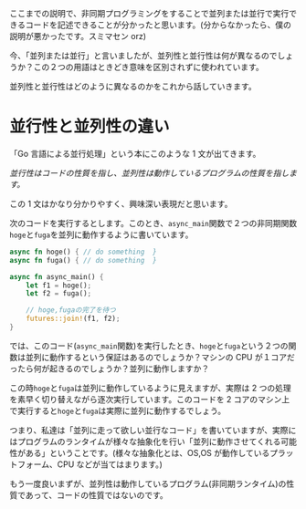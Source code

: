 ここまでの説明で、非同期プログラミングをすることで並列または並行で実行できるコードを記述できることが分かったと思います。(分からなかったら、僕の説明が悪かったです。スミマセン orz)

今、「並列または並行」と言いましたが、並列性と並行性は何が異なるのでしょうか？この２つの用語はときどき意味を区別されずに使われています。

並列性と並行性はどのように異なるのかをこれから話していきます。

# 並行性と並列性の違い

「Go 言語による並行処理」という本にこのような 1 文が出てきます。

_並行性はコードの性質を指し、並列性は動作しているプログラムの性質を指します。_

この 1 文はかなり分かりやすく、興味深い表現だと思います。

次のコードを実行するとします。このとき、`async_main`関数で２つの非同期関数`hoge`と`fuga`を並列に動作するように書いています。

```rust
async fn hoge() { // do something  }
async fn fuga() { // do something  }

async fn async_main() {
    let f1 = hoge();
    let f2 = fuga();

    // hoge,fugaの完了を待つ
    futures::join!(f1, f2);
}
```

では、このコード(`async_main`関数)を実行したとき、`hoge`と`fuga`という２つの関数は並列に動作するという保証はあるのでしょうか？マシンの CPU が１コアだったら何が起きるのでしょうか？並列に動作しますか？

この時`hoge`と`fuga`は並列に動作しているように見えますが、実際は 2 つの処理を素早く切り替えながら逐次実行しています。このコードを 2 コアのマシン上で実行すると`hoge`と`fuga`は実際に並列に動作するでしょう。

つまり、私達は「並列に走って欲しい並行なコード」を書いていますが、実際にはプログラムのランタイムが様々な抽象化を行い「並列に動作させてくれる可能性がある」ということです。(様々な抽象化とは、OS,OS が動作しているプラットフォーム、CPU などが当てはまります。)

もう一度良いまずが、並列性は動作しているプログラム(非同期ランタイム)の性質であって、コードの性質ではないのです。
